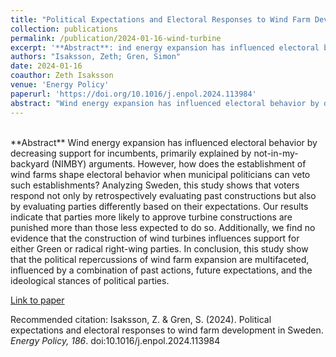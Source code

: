 ```yaml
---
title: "Political Expectations and Electoral Responses to Wind Farm Development in Sweden"
collection: publications
permalink: /publication/2024-01-16-wind-turbine
excerpt: '**Abstract**: ind energy expansion has influenced electoral behavior by decreasing support for incumbents, primarily explained by not-in-my-backyard (NIMBY) arguments. However, how does the establishment of wind farms shape electoral behavior...'
authors: "Isaksson, Zeth; Gren, Simon"
date: 2024-01-16
coauthor: Zeth Isaksson
venue: 'Energy Policy'
paperurl: 'https://doi.org/10.1016/j.enpol.2024.113984'
abstract: "Wind energy expansion has influenced electoral behavior by decreasing support for incumbents, primarily explained by not-in-my-backyard (NIMBY) arguments. However, how does the establishment of wind farms shape electoral behavior when municipal politicians can veto such establishments? Analyzing Sweden, this study shows that voters respond not only by retrospectively evaluating past constructions but also by evaluating parties differently based on their expectations. Our results indicate that parties more likely to approve turbine constructions are punished more than those less expected to do so. Additionally, we find no evidence that the construction of wind turbines influences support for either Green or radical right-wing parties. In conclusion, this study show that the political repercussions of wind farm expansion are multifaceted, influenced by a combination of past actions, future expectations, and the ideological stances of political parties."
---
```


<br/>
**Abstract** Wind energy expansion has influenced electoral behavior by decreasing support for incumbents, primarily explained by not-in-my-backyard (NIMBY) arguments. However, how does the establishment of wind farms shape electoral behavior when municipal politicians can veto such establishments? Analyzing Sweden, this study shows that voters respond not only by retrospectively evaluating past constructions but also by evaluating parties differently based on their expectations. Our results indicate that parties more likely to approve turbine constructions are punished more than those less expected to do so. Additionally, we find no evidence that the construction of wind turbines influences support for either Green or radical right-wing parties. In conclusion, this study show that the political repercussions of wind farm expansion are multifaceted, influenced by a combination of past actions, future expectations, and the ideological stances of political parties.


[Link to paper](https://doi.org/10.1016/j.enpol.2024.113984)

Recommended citation: Isaksson, Z. & Gren, S. (2024). Political expectations and electoral responses to wind farm development in Sweden. <i>Energy Policy, 186</i>. doi:10.1016/j.enpol.2024.113984